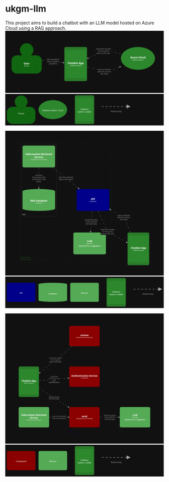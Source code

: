 # ukgm-llm

This project aims to build a chatbot with an LLM model hosted on Azure Cloud using a RAG approach.
![System Context Diagram](/pictures/structurizr-Diagram1.png?raw=true "")
![Diagram Key](/pictures/structurizr-Diagram1-key.png?raw=true"")







![](/pictures/structurizr-Diagram2.png?raw=true"")
![Diagram Key](/pictures/structurizr-Diagram2-key.png?raw=true"")







![](/pictures/structurizr-Diagram3.png?raw=true"")
![Diagram Key](/pictures/structurizr-Diagram3-key.png?raw=true"")